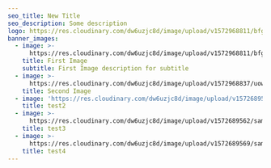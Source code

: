 ```yaml
---
seo_title: New Title
seo_description: Some description
logo: https://res.cloudinary.com/dw6uzjc8d/image/upload/v1572968811/bfgd2lt3itwvjiazm4vs.jpg
banner_images:
  - image: >-
      https://res.cloudinary.com/dw6uzjc8d/image/upload/v1572968811/bfgd2lt3itwvjiazm4vs.jpg
    title: First Image
    subtitle: First Image description for subtitle
  - image: >-
      https://res.cloudinary.com/dw6uzjc8d/image/upload/v1572968837/uowpmjm96spcigvmccno.jpg
    title: Second Image
  - image: 'https://res.cloudinary.com/dw6uzjc8d/image/upload/v1572689557/sample.jpg'
    title: test2
  - image: >-
      https://res.cloudinary.com/dw6uzjc8d/image/upload/v1572689562/samples/sheep.jpg
    title: test3
  - image: >-
      https://res.cloudinary.com/dw6uzjc8d/image/upload/v1572689569/samples/landscapes/nature-mountains.jpg
    title: test4
---
```

